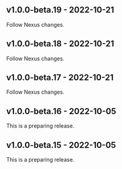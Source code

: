 ## v1.0.0-beta.19 - 2022-10-21

Follow Nexus changes.


## v1.0.0-beta.18 - 2022-10-21

Follow Nexus changes.

## v1.0.0-beta.17 - 2022-10-21

Follow Nexus changes.

## v1.0.0-beta.16 - 2022-10-05

This is a preparing release.


## v1.0.0-beta.15 - 2022-10-05

This is a preparing release.
